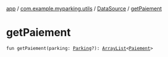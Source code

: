 [app](../../index.md) / [com.example.myparking.utils](../index.md) / [DataSource](index.md) / [getPaiement](./get-paiement.md)

# getPaiement

`fun getPaiement(parking: `[`Parking`](../../com.example.myparking.models/-parking/index.md)`?): `[`ArrayList`](https://kotlinlang.org/api/latest/jvm/stdlib/kotlin.collections/-array-list/index.html)`<`[`Paiement`](../../com.example.myparking.models/-paiement/index.md)`>`